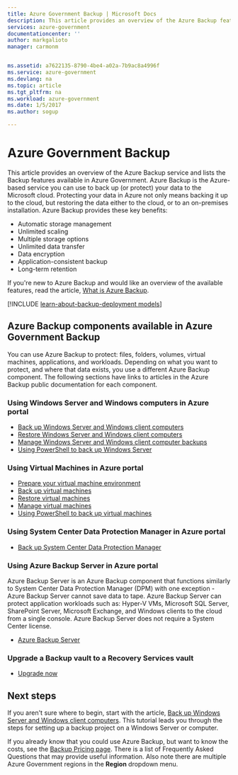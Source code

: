 ```yaml
---
title: Azure Government Backup | Microsoft Docs
description: This article provides an overview of the Azure Backup features available in Azure Government.
services: azure-government
documentationcenter: ''
author: markgalioto
manager: carmonm


ms.assetid: a7622135-8790-4be4-a02a-7b9ac8a4996f
ms.service: azure-government
ms.devlang: na
ms.topic: article
ms.tgt_pltfrm: na
ms.workload: azure-government
ms.date: 1/5/2017
ms.author: sogup

---
```

# Azure Government Backup

This article provides an overview of the Azure Backup service and lists the Backup features available in Azure Government. Azure Backup is the Azure-based service you can use to back up (or protect) your data to the Microsoft cloud. Protecting your data in Azure not only means backing it up to the cloud, but restoring the data either to the cloud, or to an on-premises installation. Azure Backup provides these key benefits:

- Automatic storage management
- Unlimited scaling
- Multiple storage options
- Unlimited data transfer
- Data encryption
- Application-consistent backup
- Long-term retention

If you're new to Azure Backup and would like an overview of the available features, read the article, [What is Azure Backup](../backup/backup-introduction-to-azure-backup.md).

[!INCLUDE [learn-about-backup-deployment models](../../includes/backup-deployment-models.md)]

## Azure Backup components available in Azure Government Backup

You can use Azure Backup to protect: files, folders, volumes, virtual machines, applications, and workloads. Depending on what you want to protect, and where that data exists, you use a different Azure Backup component. The following sections have links to articles in the Azure Backup public documentation for each component. 

### Using Windows Server and Windows computers in Azure portal

- [Back up Windows Server and Windows client computers](../backup/backup-configure-vault.md)
- [Restore Windows Server and Windows client computers](../backup/backup-azure-restore-windows-server.md)
- [Manage Windows Server and Windows client computer backups](../backup/backup-azure-manage-windows-server.md)
- [Using PowerShell to back up Windows Server](../backup/backup-client-automation.md)

### Using Virtual Machines in Azure portal

- [Prepare your virtual machine environment](../backup/backup-azure-arm-vms-prepare.md)
- [Back up virtual machines](../backup/backup-azure-vms-first-look-arm.md)
- [Restore virtual machines](../backup/backup-azure-arm-restore-vms.md)
- [Manage virtual machines](../backup/backup-azure-manage-vms.md)
- [Using PowerShell to back up virtual machines](../backup/backup-azure-vms-automation.md)

### Using System Center Data Protection Manager in Azure portal

- [Back up System Center Data Protection Manager](../backup/backup-azure-dpm-introduction.md)

### Using Azure Backup Server in Azure portal

Azure Backup Server is an Azure Backup component that functions similarly to System Center Data Protection Manager (DPM) with one exception - Azure Backup Server cannot save data to tape. Azure Backup Server can protect application workloads such as: Hyper-V VMs, Microsoft SQL Server, SharePoint Server, Microsoft Exchange, and Windows clients to the cloud from a single console. Azure Backup Server does not require a System Center license.

- [Azure Backup Server](../backup/backup-azure-microsoft-azure-backup.md)

### Upgrade a Backup vault to a Recovery Services vault

- [Upgrade now](../backup/backup-azure-upgrade-backup-to-recovery-services.md)


## Next steps

If you aren't sure where to begin, start with the article, [Back up Windows Server and Windows client computers](../backup/backup-configure-vault.md). This tutorial leads you through the steps for setting up a backup project on a Windows Server or computer.

If you already know that you could use Azure Backup, but want to know the costs, see the [Backup Pricing page](https://azure.microsoft.com/pricing/details/backup/). There is a list of Frequently Asked Questions that may provide useful information. Also note there are multiple Azure Government regions in the **Region** dropdown menu.

